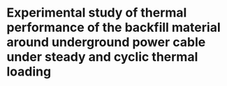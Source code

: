 # Experimental study of thermal performance of the backfill material around underground power cable under steady and cyclic thermal loading
